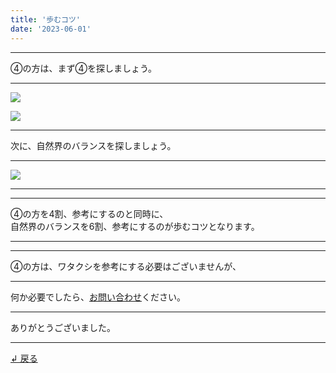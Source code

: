 ```yaml
---
title: '歩むコツ'
date: '2023-06-01'
---
```

***
④の方は、まず④を探しましょう。
***
![](/images/00.jpg)

![](/images/00_.jpg)
***
次に、自然界のバランスを探しましょう。
***
![](/images/00__.jpg)
***
***
④の方を4割、参考にするのと同時に、    
自然界のバランスを6割、参考にするのが歩むコツとなります。
***
***
④の方は、ワタクシを参考にする必要はございませんが、
***
何か必要でしたら、[お問い合わせ](https://thebase.in/inquiry/01234567890)ください。
***
ありがとうございました。
***
[ ↲ 戻る ](/posts/0)
